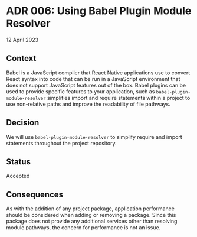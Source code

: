 # ADR 006: Using Babel Plugin Module Resolver

12 April 2023

## Context

Babel is a JavaScript compiler that React Native applications use to convert React syntax into code that can be run in a JavaScript environment that does not support JavaScript features out of the box. Babel plugins can be used to provide specific features to your application, such as `babel-plugin-module-resolver` simplifies import and require statements within a project to use non-relative paths and improve the readability of file pathways.


## Decision

We will use `babel-plugin-module-resolver` to simplify require and import statements throughout the project repository.  


## Status

Accepted

## Consequences

As with the addition of any project package, application performance should be considered when adding or removing a package. Since this package does not provide any additional services other than resolving module pathways, the concern for performance is not an issue.

